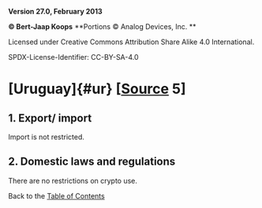 **Version 27.0, February 2013**

**© Bert-Jaap Koops**
**Portions © Analog Devices, Inc. **  

Licensed under Creative Commons Attribution Share Alike 4.0 International.

SPDX-License-Identifier: CC-BY-SA-4.0

# [Uruguay]{#ur} \[[Source](../sources.md) 5\]

## 1. Export/ import  
Import is not restricted.

## 2. Domestic laws and regulations  
There are no restrictions on crypto use.

Back to the [Table of Contents](index.md)
